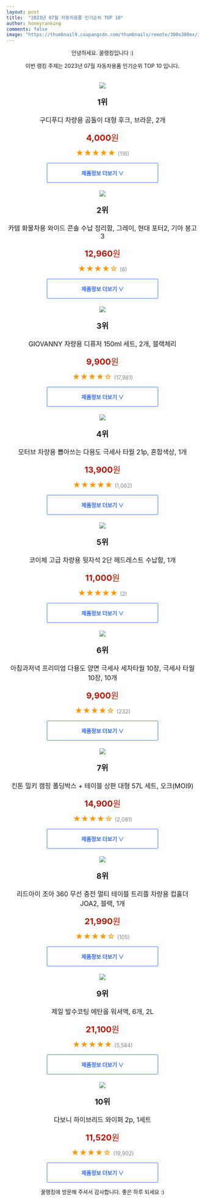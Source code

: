```yaml
---
layout: post
title:  "2023년 07월 자동차용품 인기순위 TOP 10"
author: honeyranking
comments: false
image: "https://thumbnail9.coupangcdn.com/thumbnails/remote/300x300ex/image/vendor_inventory/1c09/50103a72bcd590ddbc0414601cb94ee1417a12e4dabcfcb68117218bf452.jpg"
---
```

<p style="text-align: center;">안녕하세요. 꿀랭킹입니다 :)</p>
<p style="text-align: center;">이번 랭킹 주제는 2023년 07월 자동차용품 인기순위 TOP 10 입니다.</p><center><img src="https://thumbnail9.coupangcdn.com/thumbnails/remote/300x300ex/image/vendor_inventory/1c09/50103a72bcd590ddbc0414601cb94ee1417a12e4dabcfcb68117218bf452.jpg" style="margin-top:20px" /></center><p style="text-align: center; font-size: 20px"><b>1위</b></p><p style="text-align: center; font-size: 17px">구디푸디 차량용 곰돌이 대형 후크, 브라운, 2개</p><p style="text-align: center;"><span style="color: #b61800; font-size: 22px;"><b>4,000</b>원</span></p><p style="text-align: center;"><span style="color: #ff9600; font-size: 20px;">★★★★★ </span><span style="color: #878787;">(116)</span></p><center><a href="https://link.coupang.com/a/4v4kj"><div style="font-size: 14px; display: inline-block; padding: 15px 90px; color: #346aff; border-radius: 2px; border: 1px solid #346aff; cursor: pointer;"><b>제품정보 더보기 &or;</b></div></a></center><center><img src="https://thumbnail7.coupangcdn.com/thumbnails/remote/300x300ex/image/retail/images/2023/06/27/10/5/0712ccb9-8215-454a-847d-f78613652302.jpg" style="margin-top:20px" /></center><p style="text-align: center; font-size: 20px"><b>2위</b></p><p style="text-align: center; font-size: 17px">카템 화물차용 와이드 콘솔 수납 정리함, 그레이, 현대 포터2, 기아 봉고3</p><p style="text-align: center;"><span style="color: #b61800; font-size: 22px;"><b>12,960</b>원</span></p><p style="text-align: center;"><span style="color: #ff9600; font-size: 20px;">★★★★☆ </span><span style="color: #878787;">(6)</span></p><center><a href="https://link.coupang.com/a/4v4kk"><div style="font-size: 14px; display: inline-block; padding: 15px 90px; color: #346aff; border-radius: 2px; border: 1px solid #346aff; cursor: pointer;"><b>제품정보 더보기 &or;</b></div></a></center><center><img src="https://thumbnail10.coupangcdn.com/thumbnails/remote/300x300ex/image/retail/images/8487452483707258-b9a948fc-07f9-469b-9696-0eb5dbda0201.jpg" style="margin-top:20px" /></center><p style="text-align: center; font-size: 20px"><b>3위</b></p><p style="text-align: center; font-size: 17px">GIOVANNY 차량용 디퓨저 150ml 세트, 2개, 블랙체리</p><p style="text-align: center;"><span style="color: #b61800; font-size: 22px;"><b>9,900</b>원</span></p><p style="text-align: center;"><span style="color: #ff9600; font-size: 20px;">★★★★☆ </span><span style="color: #878787;">(17,981)</span></p><center><a href="https://link.coupang.com/a/4v4kl"><div style="font-size: 14px; display: inline-block; padding: 15px 90px; color: #346aff; border-radius: 2px; border: 1px solid #346aff; cursor: pointer;"><b>제품정보 더보기 &or;</b></div></a></center><center><img src="https://thumbnail6.coupangcdn.com/thumbnails/remote/300x300ex/image/retail/images/2022/10/10/10/8/20b5f6a0-70cb-4ab6-a57f-c178072bb894.jpg" style="margin-top:20px" /></center><p style="text-align: center; font-size: 20px"><b>4위</b></p><p style="text-align: center; font-size: 17px">모터브 차량용 뽑아쓰는 다용도 극세사 타월 21p, 혼합색상, 1개</p><p style="text-align: center;"><span style="color: #b61800; font-size: 22px;"><b>13,900</b>원</span></p><p style="text-align: center;"><span style="color: #ff9600; font-size: 20px;">★★★★★ </span><span style="color: #878787;">(1,062)</span></p><center><a href="https://link.coupang.com/a/4v4ko"><div style="font-size: 14px; display: inline-block; padding: 15px 90px; color: #346aff; border-radius: 2px; border: 1px solid #346aff; cursor: pointer;"><b>제품정보 더보기 &or;</b></div></a></center><center><img src="https://thumbnail10.coupangcdn.com/thumbnails/remote/300x300ex/image/vendor_inventory/fc92/ab52e43648a9bd7e762bca098937cec85ffb75323873e7de277f51196590.jpg" style="margin-top:20px" /></center><p style="text-align: center; font-size: 20px"><b>5위</b></p><p style="text-align: center; font-size: 17px">코이체 고급 차량용 뒷자석 2단 헤드레스트 수납함, 1개</p><p style="text-align: center;"><span style="color: #b61800; font-size: 22px;"><b>11,000</b>원</span></p><p style="text-align: center;"><span style="color: #ff9600; font-size: 20px;">★★★★★ </span><span style="color: #878787;">(2)</span></p><center><a href="https://link.coupang.com/a/4v4kq"><div style="font-size: 14px; display: inline-block; padding: 15px 90px; color: #346aff; border-radius: 2px; border: 1px solid #346aff; cursor: pointer;"><b>제품정보 더보기 &or;</b></div></a></center><center><img src="https://thumbnail7.coupangcdn.com/thumbnails/remote/300x300ex/image/vendor_inventory/3455/7b738104e78a1763ed89e263e3045d71d8ed83c481ed9389ff0495e0af90.jpg" style="margin-top:20px" /></center><p style="text-align: center; font-size: 20px"><b>6위</b></p><p style="text-align: center; font-size: 17px">아침과저녁 프리미엄 다용도 양면 극세사 세차타월 10장, 극세사 타월 10장, 10개</p><p style="text-align: center;"><span style="color: #b61800; font-size: 22px;"><b>9,900</b>원</span></p><p style="text-align: center;"><span style="color: #ff9600; font-size: 20px;">★★★★☆ </span><span style="color: #878787;">(232)</span></p><center><a href="https://link.coupang.com/a/4v4kr"><div style="font-size: 14px; display: inline-block; padding: 15px 90px; color: #346aff; border-radius: 2px; border: 1px solid #346aff; cursor: pointer;"><b>제품정보 더보기 &or;</b></div></a></center><center><img src="https://thumbnail7.coupangcdn.com/thumbnails/remote/300x300ex/image/retail/images/3827708655459450-fc2fc10f-7a8b-45a0-b64b-f3d7d693312e.jpg" style="margin-top:20px" /></center><p style="text-align: center; font-size: 20px"><b>7위</b></p><p style="text-align: center; font-size: 17px">킨톤 밀키 캠핑 폴딩박스 + 테이블 상판 대형 57L 세트, 오크(MOI9)</p><p style="text-align: center;"><span style="color: #b61800; font-size: 22px;"><b>14,900</b>원</span></p><p style="text-align: center;"><span style="color: #ff9600; font-size: 20px;">★★★★☆ </span><span style="color: #878787;">(2,081)</span></p><center><a href="https://link.coupang.com/a/4v4kt"><div style="font-size: 14px; display: inline-block; padding: 15px 90px; color: #346aff; border-radius: 2px; border: 1px solid #346aff; cursor: pointer;"><b>제품정보 더보기 &or;</b></div></a></center><center><img src="https://thumbnail10.coupangcdn.com/thumbnails/remote/300x300ex/image/retail/images/13688639499089754-905f3146-1b7f-4f42-8f63-106f3bb44d65.jpg" style="margin-top:20px" /></center><p style="text-align: center; font-size: 20px"><b>8위</b></p><p style="text-align: center; font-size: 17px">리드아이 조아 360 무선 충전 멀티 테이블 트리플 차량용 컵홀더 JOA2, 블랙, 1개</p><p style="text-align: center;"><span style="color: #b61800; font-size: 22px;"><b>21,990</b>원</span></p><p style="text-align: center;"><span style="color: #ff9600; font-size: 20px;">★★★★☆ </span><span style="color: #878787;">(105)</span></p><center><a href="https://link.coupang.com/a/4v4ku"><div style="font-size: 14px; display: inline-block; padding: 15px 90px; color: #346aff; border-radius: 2px; border: 1px solid #346aff; cursor: pointer;"><b>제품정보 더보기 &or;</b></div></a></center><center><img src="https://thumbnail8.coupangcdn.com/thumbnails/remote/300x300ex/image/rs_quotation_api/qresgu8s/90473e909d8a431b8e7688496d61eb5d.jpg" style="margin-top:20px" /></center><p style="text-align: center; font-size: 20px"><b>9위</b></p><p style="text-align: center; font-size: 17px">제일 발수코팅 에탄올 워셔액, 6개, 2L</p><p style="text-align: center;"><span style="color: #b61800; font-size: 22px;"><b>21,100</b>원</span></p><p style="text-align: center;"><span style="color: #ff9600; font-size: 20px;">★★★★★ </span><span style="color: #878787;">(5,584)</span></p><center><a href="https://www.coupang.com/vp/products/5994026459?itemId=10830825096&q=%EC%9E%90%EB%8F%99%EC%B0%A8%EC%9A%A9%ED%92%88&sourceType=search&searchId=4d3f19eb43a9428094f97555ce739195"><div style="font-size: 14px; display: inline-block; padding: 15px 90px; color: #346aff; border-radius: 2px; border: 1px solid #346aff; cursor: pointer;"><b>제품정보 더보기 &or;</b></div></a></center><center><img src="https://thumbnail10.coupangcdn.com/thumbnails/remote/300x300ex/image/retail/images/16349060092356233-f329bafa-2024-405e-838e-9150309d3062.jpg" style="margin-top:20px" /></center><p style="text-align: center; font-size: 20px"><b>10위</b></p><p style="text-align: center; font-size: 17px">다보니 하이브리드 와이퍼 2p, 1세트</p><p style="text-align: center;"><span style="color: #b61800; font-size: 22px;"><b>11,520</b>원</span></p><p style="text-align: center;"><span style="color: #ff9600; font-size: 20px;">★★★★☆ </span><span style="color: #878787;">(19,902)</span></p><center><a href="https://link.coupang.com/a/4v4kv"><div style="font-size: 14px; display: inline-block; padding: 15px 90px; color: #346aff; border-radius: 2px; border: 1px solid #346aff; cursor: pointer;"><b>제품정보 더보기 &or;</b></div></a></center><p style="text-align: center;">꿀랭킹에 방문해 주셔서 감사합니다. 좋은 하루 되세요 :)</p>